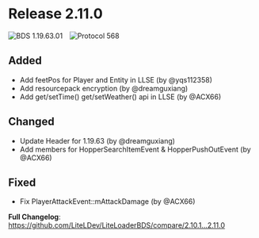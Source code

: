 # Release 2.11.0

![BDS 1.19.63.01](https://img.shields.io/badge/BDS-1.19.63.01-blue?style=for-the-badge)&emsp;![Protocol 568](https://img.shields.io/badge/Protocol-568-orange?style=for-the-badge)

## Added

* Add feetPos for Player and Entity in LLSE (by @yqs112358)
* Add resourcepack encryption (by @dreamguxiang)
* Add get/setTime() get/setWeather() api in LLSE (by @ACX66)

## Changed

* Update Header for 1.19.63 (by @dreamguxiang)
* Add members for HopperSearchItemEvent & HopperPushOutEvent (by @ACX66)

## Fixed

* Fix PlayerAttackEvent::mAttackDamage (by @ACX66)

**Full Changelog**: https://github.com/LiteLDev/LiteLoaderBDS/compare/2.10.1...2.11.0